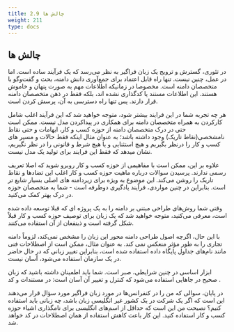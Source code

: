 ```yaml
---
title: 2.9 چالش ها
weight: 211
type: docs
---
```


## چالش ها
در تئوری، گسترش و ترویج یک زبان فراگیر به نظر می‌رسد که یک فرآیند ساده است. اما در عمل، چنین نیست. تنها راه قابل اعتماد برای جمع‌آوری دانش دامنه، بحث و گفت‌وگو با متخصصان دامنه است. مخصوصا در زمانیکه اطلاعات مهم به صورت پنهان و خاموش هستند. این اطلاعات مستند یا کدگذاری نشده اند، بلکه فقط در ذهن متخصصان دامنه قرار دارند. پس تنها راه دسترسی به آن، پرسش کردن است.

هر چه تجربه شما در این فرایند بیشتر شود، متوجه خواهید شد که این فرآیند اغلب شامل کارکردن به همراه متخصصان دامنه برای همکاری در پیداکردن مدل نیست. ممکن است حتی در درک متخصصان دامنه از حوزه کسب و کار، ابهامات و حتی نقاط نامشخصی(نقاط تاریک) وجود داشته باشد؛ به عنوان مثال اینکه فقط حالات و مسیر های کسب و کار را درنظر بگیریم و هیچ استثنایی و یا هیچ شرط و قانونی را در نظر نگیریم، نشان میدهد که فقط این فرایند برای تولید یک مدل نیست. 

علاوه بر این، ممکن است با مفاهیمی از حوزه کسب و کار روبرو شوید که  اصلا تعریف رسمی ندارند. پرسیدن سوالات درباره ماهیت حوزه کسب و کار اغلب این تضادها و نقاط تاریک را روشن می‌کند. این موضوع به ویژه برای زیردامنه های اصلی بسیار شایع تر است. بنابراین در چنین مواردی، فرآیند یادگیری دوطرفه است - شما به متخصصان حوزه در درک بهتر کمک می‌کنید.

وقتی شما روش‌های طراحی مبتنی بر دامنه را به یک پروژه ای که قبلا توسعه داده شده است، معرفی می‌کنید، متوجه خواهید شد که یک زبان برای توصیف حوزه کسب و کار قبلاً شکل گرفته است و ذینفعان از آن استفاده می‌کنند. 

با این حال، اگرچه اصول طراحی دامنه محور این زبان را مشخص نمی‌کند، لزوماً دامنه تجاری را به طور مؤثر منعکس نمی کند. به عنوان مثال، ممکن است از اصطلاحات فنی مانند نام‌های جداول پایگاه داده استفاده شده است، بنابراین تغییر زبانی که در حال حاضر در یک سازمان استفاده می‌شود، آسان نیست.

ابزار اساسی در چنین شرایطی، صبر است. شما باید اطمینان داشته باشید که زبان صحیح در جاهایی استفاده می‌شود که کنترل و تغییر آن آسان است: در مستندات و کد .

در پایان، سوالی که من را در کنفرانس‌ها در مورد زبان فراگیر مورد سؤال قرار می‌دهند این است که اگر یک شرکت در یک کشور غیر انگلیسی زبان باشد، چه زبانی باید استفاده کنیم؟ نصیحت من این است که حداقل از اسم‌های انگلیسی برای نامگذاری اشیاء حوزه کسب و کار استفاده کنید. این کار باعث کاهش استفاده از همان اصطلاحات در کد خواهد شد.